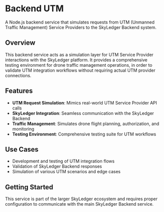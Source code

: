 # Backend UTM

A Node.js backend service that simulates requests from UTM (Unmanned Traffic Management) Service Providers to the SkyLedger Backend system.

## Overview

This backend service acts as a simulation layer for UTM Service Provider interactions with the SkyLedger platform. It provides a comprehensive testing environment for drone traffic management operations, in order to validate UTM integration workflows without requiring actual UTM provider connections.

## Features

- **UTM Request Simulation**: Mimics real-world UTM Service Provider API calls
- **SkyLedger Integration**: Seamless communication with the SkyLedger Backend
- **Traffic Management**: Simulates drone flight planning, authorization, and monitoring
- **Testing Environment**: Comprehensive testing suite for UTM workflows

## Use Cases

- Development and testing of UTM integration flows
- Validation of SkyLedger Backend responses
- Simulation of various UTM scenarios and edge cases

## Getting Started

This service is part of the larger SkyLedger ecosystem and requires proper configuration to communicate with the main SkyLedger Backend service.